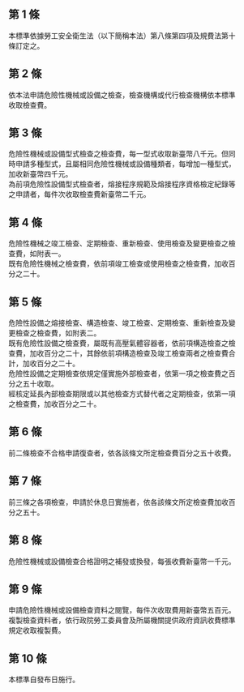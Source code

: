 第 1 條
-------
本標準依據勞工安全衛生法（以下簡稱本法）第八條第四項及規費法第十  
條訂定之。

第 2 條
-------
依本法申請危險性機械或設備之檢查，檢查機構或代行檢查機構依本標準  
收取檢查費。

第 3 條
-------
危險性機械或設備型式檢查之檢查費，每一型式收取新臺幣八千元。但同  
時申請多種型式，且屬相同危險性機械或設備種類者，每增加一種型式，  
加收新臺幣四千元。  
為前項危險性設備型式檢查者，熔接程序規範及熔接程序資格檢定紀錄等  
之申請者，每件次收取檢查費新臺幣二千元。

第 4 條
-------
危險性機械之竣工檢查、定期檢查、重新檢查、使用檢查及變更檢查之檢  
查費，如附表一。  
既有危險性機械之檢查費，依前項竣工檢查或使用檢查之檢查費，加收百  
分之二十。

第 5 條
-------
危險性設備之熔接檢查、構造檢查、竣工檢查、定期檢查、重新檢查及變  
更檢查之檢查費，如附表二。  
既有危險性設備之檢查費，屬既有高壓氣體容器者，依前項構造檢查之檢  
查費，加收百分之二十，其餘依前項構造檢查及竣工檢查兩者之檢查費合  
計，加收百分之二十。  
危險性設備之定期檢查依規定僅實施外部檢查者，依第一項之檢查費之百  
分之五十收取。  
經核定延長內部檢查期限或以其他檢查方式替代者之定期檢查，依第一項  
之檢查費，加收百分之二十。

第 6 條
-------
前二條檢查不合格申請復查者，依各該條文所定檢查費百分之五十收費。

第 7 條
-------
前三條之各項檢查，申請於休息日實施者，依各該條文所定檢查費加收百  
分之五十。

第 8 條
-------
危險性機械或設備檢查合格證明之補發或換發，每張收費新臺幣一千元。

第 9 條
-------
申請危險性機械或設備檢查資料之閱覽，每件次收取費用新臺幣五百元。  
複製檢查資料者，依行政院勞工委員會及所屬機關提供政府資訊收費標準  
規定收取複製費。

第 10 條
--------
本標準自發布日施行。

